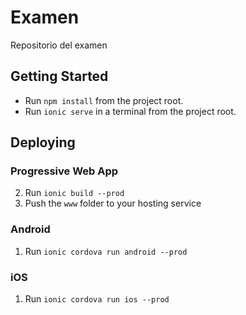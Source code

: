 # Examen
Repositorio del examen
## Getting Started


* Run `npm install` from the project root.
* Run `ionic serve` in a terminal from the project root.

## Deploying

### Progressive Web App
2. Run `ionic build --prod`
3. Push the `www` folder to your hosting service

### Android

1. Run `ionic cordova run android --prod`

### iOS

1. Run `ionic cordova run ios --prod`
